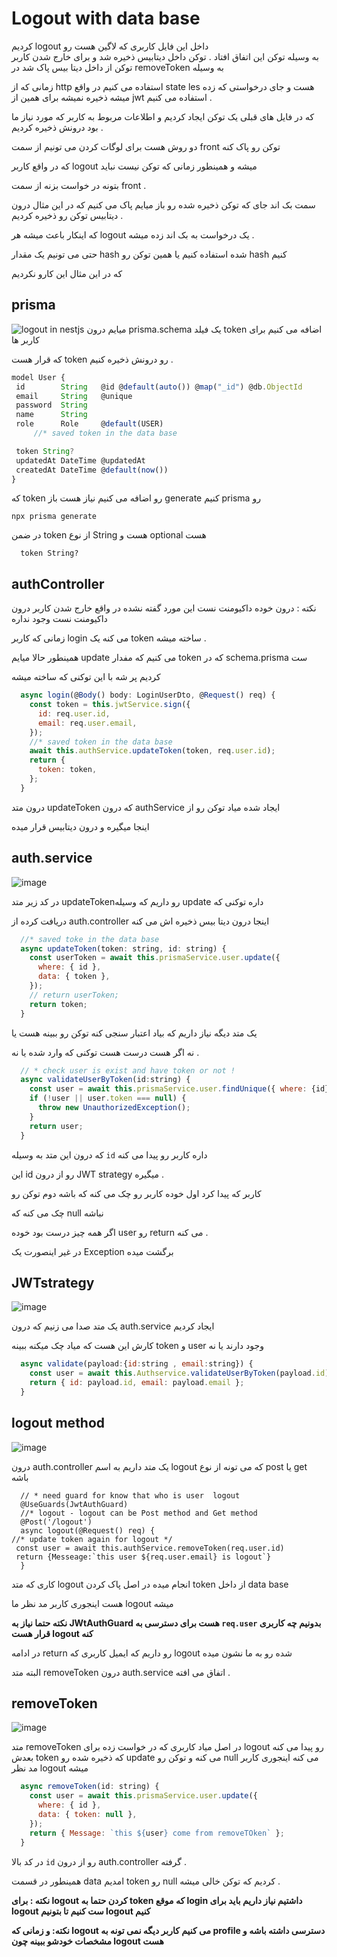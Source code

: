 # Logout with data base 

 کردیم logout داخل این فایل کاربری که لاگین هست رو  
 به وسیله توکن این اتفاق افتاد . توکن داخل دیتابیس ذخیره شد 
 و برای خارج شدن کاربر توکن از داخل دیتا بیس پاک شد 
 در  removeToken به وسیله 

زمانی که از http استفاده می کنیم در واقع state les هست و جای درخواستی که زده میشه ذخیره نمیشه برای همین از jwt استفاده می کنیم . 


که در فایل های قبلی یک توکن ایجاد کردیم و اطلاعات مربوط به کاربر که مورد نیاز ما بود درونش ذخیره کردیم .

دو روش هست برای لوگات کردن می تونیم از سمت front توکن رو پاک کنه 

که در واقع کاربر logout میشه و همینطور زمانی که توکن نیست نباید 

بتونه در خواست بزنه از سمت front . 

سمت بک اند جای که توکن ذخیره شده رو باز میایم پاک می کنیم که در این مثال درون دیتابیس توکن رو ذخیره کردیم . 

که اینکار باعث میشه هر logout یک درخواست به بک اند زده میشه . 

حتی می تونیم یک مقدار hash شده استفاده کنیم یا همین توکن رو hash کنیم 

که در این مثال این کارو نکردیم 

 ## prisma 

<img src='https://github.com/mosenn/back-end/assets/91747908/15d81635-7090-49d5-8eb9-75154ee1c57b' alt='logout in nestjs' />
 میایم درون prisma.schema یک فیلد token اضافه می کنیم برای کاربر ها 

 که قرار هست token رو درونش ذخیره کنیم . 

 ```javascript
model User {
  id        String   @id @default(auto()) @map("_id") @db.ObjectId
  email     String   @unique
  password  String
  name      String
  role      Role     @default(USER)
      //* saved token in the data base

  token String?
  updatedAt DateTime @updatedAt
  createdAt DateTime @default(now())
}
```

که token رو اضافه می کنیم نیاز هست باز generate کنیم prisma رو 


```
npx prisma generate
```

در ضمن token از نوع String هست و optional هست 

```
  token String?
```

 ## authController 


نکته : درون خوده داکیومنت نست این مورد گفته نشده 
در واقع خارج شدن کاربر درون داکیومنت نست وجود نداره


زمانی که کاربر login می کنه یک token ساخته میشه . 

همینطور حالا میایم update می کنیم که مفدار token که در schema.prisma ست 

کردیم پر شه با این توکنی که ساخته میشه 

```javascript
  async login(@Body() body: LoginUserDto, @Request() req) {
    const token = this.jwtService.sign({
      id: req.user.id,
      email: req.user.email,
    });
    //* saved token in the data base
    await this.authService.updateToken(token, req.user.id);
    return {
      token: token,
    };
  }
```
درون متد updateToken که درون authService ایجاد شده میاد توکن رو از 

اینجا میگیره و درون دیتابیس قرار میده 

## auth.service

![image](https://github.com/mosenn/back-end/assets/91747908/ab025f0a-a1e2-48a1-87a4-1d0d01e5a688)


در کد زیر متد updateTokenرو داریم که وسیله update داره توکنی که 

دریافت کرده از auth.controller اینجا درون دیتا بیس ذخیره اش می کنه

```javascript
  //* saved toke in the data base
  async updateToken(token: string, id: string) {
    const userToken = await this.prismaService.user.update({
      where: { id },
      data: { token },
    });
    // return userToken;
    return token;
  }
```

یک متد دیگه نیاز داریم که بیاد اعتبار سنجی کنه توکن رو ببینه هست یا

نه اگر هست درست هست توکنی که وارد شده یا نه . 

```javascript
  // * check user is exist and have token or not !
  async validateUserByToken(id:string) {
    const user = await this.prismaService.user.findUnique({ where: {id}});
    if (!user || user.token === null) {
      throw new UnauthorizedException();
    }
    return user;
  }
```

که درون این متد به وسیله `id` داره کاربر رو پیدا می کنه 

این id رو از درون  JWT strategy میگیره .

کاربر که پیدا کرد اول خوده کاربر رو چک می کنه که باشه دوم توکن رو

چک می کنه که null نباشه 

اگر همه چیز درست بود خوده user رو return می کنه . 

در غیر اینصورت یک Exception برگشت میده 


## JWTstrategy 

![image](https://github.com/mosenn/back-end/assets/91747908/7e600a46-771e-4292-9a9d-1e0975b8261d)


یک متد صدا می زنیم که درون auth.service ایجاد کردیم 

کارش این هست که میاد چک میکنه ببینه token و user وجود دارند یا نه 

```javascript
  async validate(payload:{id:string , email:string}) {
    const user = await this.Authservice.validateUserByToken(payload.id)
    return { id: payload.id, email: payload.email };
  }
```

## logout method 

![image](https://github.com/mosenn/back-end/assets/91747908/c397f873-a594-4d32-9fef-5966fa903e63)

درون auth.controller یک متد داریم به اسم logout که می تونه از نوع post یا get باشه 

```
  // * need guard for know that who is user  logout
  @UseGuards(JwtAuthGuard)
  //* logout - logout can be Post method and Get method
  @Post('/logout')
  async logout(@Request() req) {
//* update token again for logout */
 const user = await this.authService.removeToken(req.user.id)
 return {Messeage:`this user ${req.user.email} is logout`}
  }
```

کاری که متد logout انجام میده در اصل پاک کردن token از داخل data base 

هست اینجوری کاربر مد نظر ما logout میشه 

**نکته حتما نیاز به JWtAuthGuard هست برای دسترسی به `req.user` بدونیم چه کاربری قرار هست logout کنه**

در ادامه return رو داریم که ایمیل کاربری که logout شده رو به ما نشون میده

البته متد removeToken درون auth.service اتفاق می افته . 

## removeToken 

![image](https://github.com/mosenn/back-end/assets/91747908/c92284b7-2428-4861-8d1e-2fd471945647)

متد removeToken در  اصل میاد کاربری که در خواست زده برای logout رو پیدا می کنه بعدش token که ذخیره شده رو update می کنه و توکن رو null می کنه اینجوری کاربر مد نظر logout میشه 

```javascript
  async removeToken(id: string) {
    const user = await this.prismaService.user.update({
      where: { id },
      data: { token: null },
    });
    return { Message: `this ${user} come from removeTOken` };
  }
```
در کد بالا `id` رو از درون auth.controller گرفته .

همینطور در قسمت data امدیم token رو null کردیم که توکن خالی میشه .

**نکته : برای logout کردن حتما به token که موقع login داشتیم نیاز داریم باید برای logout ست کنیم تا بتونیم logout کنیم**

**نکته: و زمانی که logout می کنیم کاربر دیگه نمی تونه به profile 
دسترسی داشته باشه و مشخصات خودشو ببینه چون logout هست**
